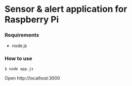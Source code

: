 Sensor & alert application for Raspberry Pi
=======

### Requirements

  - node.js

### How to use
  
    $ node app.js
    
Open http://localhost:3000


